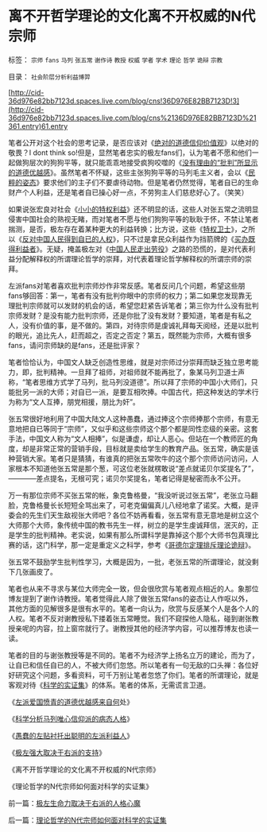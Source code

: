 # 离不开哲学理论的文化离不开权威的N代宗师

标签： `宗师` `fans` `马列` `张五常` `谢作诗` `教授` `权威` `学者` `学术` `理论` `哲学` `诡辩` `宗教` 

目录： `社会阶层分析利益博羿`

[http://cid-36d976e82bb7123d.spaces.live.com/blog/cns!36D976E82BB7123D!3](http://cid-36d976e82bb7123d.spaces.live.com/blog/cns%2136D976E82BB7123D%21361.entry)61.entry

笔者公开对这个社会的思考记录，是否应该对《[绝对的道德信仰价值观](../../../2009/3/11/信仰，个人世界观的基础断言；不是绝对的道德标准.md)》以绝对的敬畏？I dont think
so!但是，显然笔者忠实的极左fans们，认为笔者不愿和他们一起做狗层次的狗狗平等，就只能乖乖地接受疯狗咬噬的《[没有理由的“批判”所显示的道德优越感](../../../2009/7/26/极左特权卫士的道德优越感来自何处.md)》。虽然笔者不怀疑，这些主张狗狗平等的马列毛主义者，会以《[民粹的姿态](http://blog.sina.com.cn/s/blog_5563a64d0100aqn9.html)》要求他们的主子们不要虐待动物。但是笔者仍然觉得，笔者自已的生命财产个人利益，还是笔者自已操心好一点，不劳狗主人们慈悲好心了。（笑笑）

如果说张宏良对社会《[小小的特权利益](../../../2009/7/15/特权卫士高尚道德情操背后的小小自私.md)》还不明显的话，这些人对张五常之流明显侵害中国社会的熟视无睹，而对笔者不愿与他们狗狗平等的耿耿于怀，不禁让笔者揣测，是否，极左存在着某种更大的利益转换；比方说，这些《[特权卫士](../../../2009/7/8/给特权卫士讲普价之人权和人道.md)》，之所以《[反对中国人民得到自已的人权](../../../2009/7/7/左派为什么硬扯着老百姓不要人权？.md)》，只不过是拿民众利益作为挡箭牌的《[买办既得利益者](../../../2009/7/23/马列凯恩斯张五常理论中国特色化的共同特点.md)》。无疑，掩盖极左对《[中国人民走出劳役](http://hi.baidu.com/darthchn/blog/item/c77ff835cfd64447241f1423.html)》之路的恐慌的，是对代表利益分配解释权的所谓理论哲学的崇拜，对代表着理论哲学解释权的所谓宗师的崇拜。

左派fans对笔者喜欢批判宗师炒作非常反感。笔者反问几个问题，希望这些朋fans够回答：第一，笔者有没有批判你眼中的宗师的权力；第二如果您发现靠无理批判宗师就可以发财的机会的话，希望您赶紧告诉笔者；第三你为什么没有批判宗师发财？是没有能力批判宗师，还是你批了没有发财？要知道，笔者是有私之人，没有价值的事，是不做的。第四，对待宗师是虔诚礼拜每天阅经，还是以批判的眼光，追比先人，赶而超之，否定之否定？第五，既然能为宗师，大概有很多fans，请问宗师缺的是fans，还是批评家？

笔者恰恰认为，中国文人缺乏创造性思维，就是对宗师过分崇拜而缺乏独立思考能力，即，批判精神。一旦拜了祖师，对祖师就不能再批了，象某马列卫道士声称，“笔者思维方式学了马列，批马列没道德”。所以拜了宗师的中国小大师们，只能批另一派的大师；对自已一派，是要互相吹捧。中国古代，把这种发达的学术行为称为“文人互捧，朋党相援，朋比为奸”。

张五常很好地利用了中国大陆文人这种愚蠢，通过捧这个宗师捧那个宗师，有意无意地把自已等同于“宗师”，又似乎和这些宗师这个那个都是同性恋级的亲密。这套手法，中国文人称为“文人相捧”，似是谦虚，却让人恶心。但站在一个教师匠的角度，却是非常正常的营销手段，目标就是卖给学生的教育产品。张五常，确实是该种营销大家。笔者只是猜猜，有谁真的把张五常吹牛的这个那个宗师访问访问，人家根本不知道他张五常是那个葱，可这位老张就楞敢说“差点就诺贝尔奖提名了”，————差点提名，无根可究；诺贝尔奖提名，笔者记得是秘密而永不公开。

万一有那位宗师不买张五常的帐，象克鲁格曼，“我没听说过张五常”，老张立马翻脸，克鲁格曼长长短短全骂出来了，可老克偏偏真儿八经地拿了诺奖。大概，是评委会的先生们天生敌视张大师吧？各位不妨再看看，张五常有意无意地是树立这个大师那个大师，象传统中国的教书先生一样，树立的是学生虔诚拜信，泯灭的，正是学生的批判精神。老实说，如果有那么所谓科学是靠掉这个那个大师书包真理比赛的话，这门科学，那一定是重定义之科学，参考《[哥德尔定理排斥理论诡辩](../../../2009/6/6/哥德尔悖论定理，唯心哲学的恶梦.md)》。

张五常不鼓励学生批判性学习，大概是因为，一批，老张五常的所谓理论，就没剩下几张画皮了。

笔者也从来不寻求与某位大师完全一致，但会很欣赏与笔者观点相近的人。象那位博友提到了谢作诗教授。笔者觉得此人除了做张五常fans的姿态让人作呕以外，其他方面的见解很多是很有水平的。笔者一向认为，欣赏与反感某个人是各个人的人权。笔者不反对谢教授私下搂着张五常睡觉。我们不窥探他人隐私，碰到谢张教授亲呢的内容，拉上窗帘就行了。谢教授其他的经济学内容，可以推荐博友也读一读。

笔者的目的与谢张教授等是不同的。笔者不为经济学上扬名立万的建论，而为了，让自已和信任自已的人，不被大师们忽悠。所以笔者有一句无敌的口头禅：各位好好研究这个问题，多看资料，可千万别让笔者忽悠了你们。笔者的所谓理论，就是客观对待《[科学的实证集](../../../2009/7/4/绝对的真理存在吗？历史实证集如何认定.md)》的体系。笔者的体系，无需谎言卫道。

《[左派爱国愤青的道德优越感来自何](../../../2009/7/26/极左特权卫士的道德优越感来自何处.md)处》

《[科学分析马列唯心信仰派的病态人格](../../../2009/7/26/科学分析唯心信仰者的病态人格.md)》

《[愚蠢的左贴衬托出聪明的左派利益人](http://blog.sina.com.cn/s/blog_5563a64d0100e0gk.html)》

《[极左强大取决于右派的支持](../../../2009/7/26/极左生命力取决于右派的人格心魔.md)》

《离不开哲学理论的文化离不开权威的N代宗师》

《理论哲学的N代宗师如何面对科学的实证集》

前一篇：[极左生命力取决于右派的人格心魔](../../../2009/7/26/极左生命力取决于右派的人格心魔.md)

后一篇：[理论哲学的N代宗师如何面对科学的实证集](../../../2009/7/27/理论哲学的N代宗师如何面对科学的实证集.md)